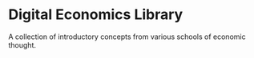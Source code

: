 # Digital Economics Library
A collection of introductory concepts from various schools of economic thought.
